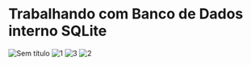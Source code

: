 # Trabalhando com Banco de Dados interno SQLite 
![Sem título](https://user-images.githubusercontent.com/92765775/155584466-c2d86cb8-2329-4f24-a7db-24ff0ce21b4e.png)
![1](https://user-images.githubusercontent.com/92765775/155584778-8dadf554-7b4a-4fd8-97d6-08c6a441d826.png)
![3](https://user-images.githubusercontent.com/92765775/155584457-66fadce2-6ca3-4b92-ba19-ffd5c868899a.png)
![2](https://user-images.githubusercontent.com/92765775/155584445-abeff8c1-247b-48a1-8ecb-7f13f9878ced.png)
